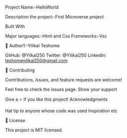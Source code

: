 

Project Name:-HelloWorld

Description the project:-First Microverse project

Built With

Major languages:-Html and Css
Frameworks:-Vsc

👤 Author1:-Yilikal Teshome

GitHub: @Yilkal250
Twitter: @Yilikal250
LinkedIn: teshomeyilikal250@gmail.com

🤝 Contributing

Contributions, issues, and feature requests are welcome!

Feel free to check the issues page. Show your support

Give a ⭐️ if you like this project! Acknowledgments

Hat tip to anyone whose code was used
Inspiration
etc

📝 License

This project is MIT licensed.

